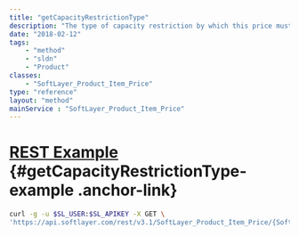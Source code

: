 ```yaml
---
title: "getCapacityRestrictionType"
description: "The type of capacity restriction by which this price must abide."
date: "2018-02-12"
tags:
    - "method"
    - "sldn"
    - "Product"
classes:
    - "SoftLayer_Product_Item_Price"
type: "reference"
layout: "method"
mainService : "SoftLayer_Product_Item_Price"
---
```


# [REST Example](#getCapacityRestrictionType-example) <a href="/article/rest/"><i class="fas fa-question"></i></a> {#getCapacityRestrictionType-example .anchor-link} 
```bash
curl -g -u $SL_USER:$SL_APIKEY -X GET \
'https://api.softlayer.com/rest/v3.1/SoftLayer_Product_Item_Price/{SoftLayer_Product_Item_PriceID}/getCapacityRestrictionType'
```
